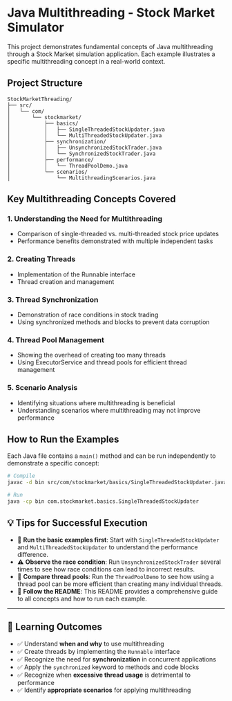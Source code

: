 # Java Multithreading - Stock Market Simulator

This project demonstrates fundamental concepts of Java multithreading through a Stock Market simulation application. Each example illustrates a specific multithreading concept in a real-world context.

## Project Structure

```
StockMarketThreading/
├── src/
│   └── com/
│       └── stockmarket/
│           ├── basics/
│           │   ├── SingleThreadedStockUpdater.java
│           │   └── MultiThreadedStockUpdater.java
│           ├── synchronization/
│           │   ├── UnsynchronizedStockTrader.java
│           │   └── SynchronizedStockTrader.java
│           ├── performance/
│           │   └── ThreadPoolDemo.java
│           └── scenarios/
│               └── MultithreadingScenarios.java
```

## Key Multithreading Concepts Covered

### 1. Understanding the Need for Multithreading
- Comparison of single-threaded vs. multi-threaded stock price updates
- Performance benefits demonstrated with multiple independent tasks

### 2. Creating Threads
- Implementation of the Runnable interface
- Thread creation and management

### 3. Thread Synchronization
- Demonstration of race conditions in stock trading
- Using synchronized methods and blocks to prevent data corruption

### 4. Thread Pool Management
- Showing the overhead of creating too many threads
- Using ExecutorService and thread pools for efficient thread management

### 5. Scenario Analysis
- Identifying situations where multithreading is beneficial
- Understanding scenarios where multithreading may not improve performance

## How to Run the Examples

Each Java file contains a `main()` method and can be run independently to demonstrate a specific concept:

```bash
# Compile
javac -d bin src/com/stockmarket/basics/SingleThreadedStockUpdater.java

# Run
java -cp bin com.stockmarket.basics.SingleThreadedStockUpdater
```

## 💡 Tips for Successful Execution

- 🔄 **Run the basic examples first**: Start with `SingleThreadedStockUpdater` and `MultiThreadedStockUpdater` to understand the performance difference.
- ⚠️ **Observe the race condition**: Run `UnsynchronizedStockTrader` several times to see how race conditions can lead to incorrect results.
- 🧵 **Compare thread pools**: Run the `ThreadPoolDemo` to see how using a thread pool can be more efficient than creating many individual threads.
- 📖 **Follow the README**: This README provides a comprehensive guide to all concepts and how to run each example.

---

## 🎯 Learning Outcomes

- ✅ Understand **when and why** to use multithreading  
- ✅ Create threads by implementing the `Runnable` interface  
- ✅ Recognize the need for **synchronization** in concurrent applications  
- ✅ Apply the `synchronized` keyword to methods and code blocks  
- ✅ Recognize when **excessive thread usage** is detrimental to performance  
- ✅ Identify **appropriate scenarios** for applying multithreading
